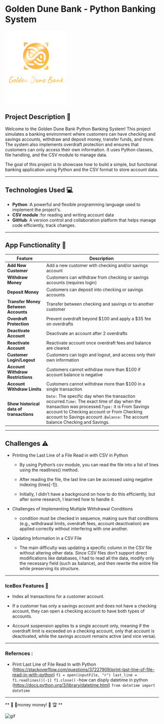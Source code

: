 # Golden Dune Bank - Python Banking System

![Golden Dune Bank](./Golden%20Dune%20Bank%20(3).png)


## Project Description 🏦

Welcome to the Golden Dune Bank Python Banking System! This project simulates a banking environment where customers can have checking and savings accounts, withdraw and deposit money, transfer funds, and more. The system also implements overdraft protection and ensures that customers can only access their own information. It uses Python classes, file handling, and the CSV module to manage data.

The goal of this project is to showcase how to build a simple, but functional banking application using Python and the CSV format to store account data.

---

## Technologies Used 💻 
- **Python** :A powerful and flexible programming language used to implement the project's.
- **CSV module** :for reading and writing account data
- **GitHub**: A version control and collaboration platform that helps manage code efficiently, track changes. 

---

## App Functionality  🏦
| Feature                          | Description |
|-----------------------------------|-------------|
| **Add New Customer**              | Add a new customer with checking and/or savings account |
| **Withdraw Money**                | Customers can withdraw from checking or savings accounts (requires login) |
| **Deposit Money**                 | Customers can deposit into checking or savings accounts |
| **Transfer Money Between Accounts** | Transfer between checking and savings or to another customer |
| **Overdraft Protection**          | Prevent overdraft beyond $100 and apply a $35 fee on overdrafts |
| **Deactivate Account**            | Deactivate an account after 2 overdrafts |
| **Reactivate Account**            | Reactivate account once overdraft fees and balance are cleared |
| **Customer Login/Logout**         | Customers can login and logout, and access only their own information |
| **Account Withdraw Restrictions** | Customers cannot withdraw more than $100 if account balance is negative |
| **Account Withdraw Limits**       | Customers cannot withdraw more than $100 in a single transaction |
| **Show historical data of transactions** | `Date:` The specific day when the transaction occurred.`Time:` The exact time of day when the transaction was processed.`Type:` it is From Savings account to Checking account or  From Checking account to Savings account .`Balance:` The account balance Checking and Savings. | 

---

## Challenges ⚠️
- Printing the Last Line of a File Read in with CSV in Python 
  - By using Python’s csv module, you can read the file into a list of lines using the readlines() method. 
  - After reading the file, the last line can be accessed using negative indexing (lines[-1]). 

  - Initially, I didn’t have a background on how to do this efficiently, but after some research, I learned how to handle it.

- Challenges of Implementing Multiple Withdrawal Conditions
  - condition must be checked in sequence, making sure that conditions (e.g., withdrawal limits, overdraft fees, account deactivation) are applied correctly without interfering with one another.
- Updating Information in a CSV File

  - The main difficulty was updating a specific column in the CSV file without altering other data. Since CSV files don’t support direct modifications like databases, I had to read all the data, modify only the necessary field (such as balance), and then rewrite the entire file while preserving its structure.

---
### IceBox Features 🧊
- Index all transactions for a customer account.

- If a customer has only a savings account and does not have a checking account, they can open a checking account to have both types of accounts.

- Account suspension applies to a single account only, meaning if the overdraft limit is exceeded on a checking account, only that account is deactivated, while the savings account remains active (and vice versa).


---

### Refernces :
- Print Last Line of File Read In with Python 
(https://stackoverflow.com/questions/37227909/print-last-line-of-file-read-in-with-python)
`f1 = open(inputFile, "r")
last_line = f1.readlines()[-1]
f1.close()`
-how can disply datetime in python
(https://docs.python.org/3/library/datetime.html)
`from datetime import datetime`




---
** 💃 💃money money! 💸 🏆 **

![gif](https://media.giphy.com/media/ADgfsbHcS62Jy/giphy.gif)